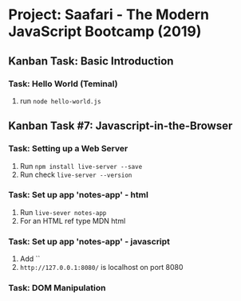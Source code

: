 # Project: Saafari - The Modern JavaScript Bootcamp (2019)

## Kanban Task: Basic Introduction

### Task: Hello World (Teminal)

1. run ```node hello-world.js```

## Kanban Task #7: Javascript-in-the-Browser

### Task: Setting up a Web Server

1. Run ```npm install live-server --save```
2. Run check ```live-server --version```

### Task: Set up app 'notes-app' - html

1. Run ```live-sever notes-app```
2. For an HTML ref type MDN html

### Task: Set up app 'notes-app' - javascript

1. Add ``<script src="app.js"></script>
2. ```http://127.0.0.1:8080/``` is localhost on port 8080

### Task: DOM Manipulation
